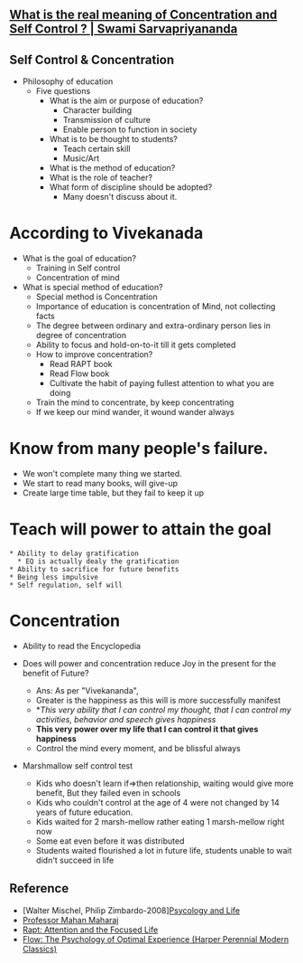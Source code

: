 ## [What is the real meaning of Concentration and Self Control ? | Swami Sarvapriyananda](https://www.youtube.com/watch?v=_TMLjeJjE2Y)

## Self Control & Concentration
* Philosophy of education
  * Five questions
    * What is the aim or purpose of education?
      * Character building
      * Transmission of culture
      * Enable person to function in society
    * What is to be thought to students?
      * Teach certain skill
      * Music/Art
    * What is the method of education?
    * What is the role of teacher?
    * What form of discipline should be adopted?
      * Many doesn't discuss about it. 

# According to Vivekanada
* What is the goal of education?
  * Training in Self control
  * Concentration of mind
* What is special method of education?
  * Special method is Concentration
  * Importance of education is concentration of Mind, not collecting facts
  * The degree between ordinary and extra-ordinary person lies in degree of concentration
  * Ability to focus and hold-on-to-it till it gets completed
  * How to improve concentration?
    * Read RAPT book
    * Read Flow book
	* Cultivate the habit of paying fullest attention to what you are doing
  * Train the mind to concentrate, by keep concentrating
  * If we keep our mind wander, it wound wander always

# Know from many people's failure.
* We won't complete many thing we started.
* We start to read many books, will give-up
* Create large time table, but they fail to keep it up

# Teach will power to attain the goal
    * Ability to delay gratification
      * EQ is actually dealy the gratification
    * Ability to sacrifice for future benefits
    * Being less impulsive
    * Self regulation, self will
# Concentration
  * Ability to read the Encyclopedia
  
* Does will power and concentration reduce Joy in the present for the benefit of Future?
  * Ans:  As per "Vivekananda", 
  * Greater is the happiness as this will is more successfully manifest
  * **This very ability that I can control my thought, that I can control my activities, behavior and speech gives happiness*
  * **This very power over my life that I can control it that gives happiness** 
  * Control the mind every moment, and be blissful always 
  

* Marshmallow self control test
  * Kids who doesn't learn if=>then relationship, waiting would give more benefit, But they failed even in schools
  * Kids who couldn't control at the age of 4 were not changed by 14 years of future education.
  * Kids waited for 2 marsh-mellow rather eating 1 marsh-mellow right now
  * Some eat even before it was distributed
  * Students waited flourished a lot in future life, students unable to wait didn't succeed in life

## Reference
* [Walter Mischel, Philip Zimbardo-2008][Psycology and Life](https://www.youtube.com/watch?v=y7t-HxuI17Y)
* [Professor Mahan Maharaj](https://www.youtube.com/watch?v=Zz0QaXERInw)
* [Rapt: Attention and the Focused Life](https://www.amazon.com/Rapt-Attention-Focused-Winifred-Gallagher/dp/0143116908)
* [Flow: The Psychology of Optimal Experience (Harper Perennial Modern Classics)](https://www.amazon.com/Flow-Psychology-Experience-Perennial-Classics/dp/0061339202/ref=pd_bxgy_14_img_2?_encoding=UTF8&pd_rd_i=0061339202&pd_rd_r=ZEW1C07646SQ148YZJDC&pd_rd_w=2k9d7&pd_rd_wg=NxHq4&psc=1&refRID=ZEW1C07646SQ148YZJDC)
